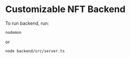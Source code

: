 # Customizable NFT Backend

To run backend, run:
```
nodemon
```
or
```
node backend/src/server.ts
```